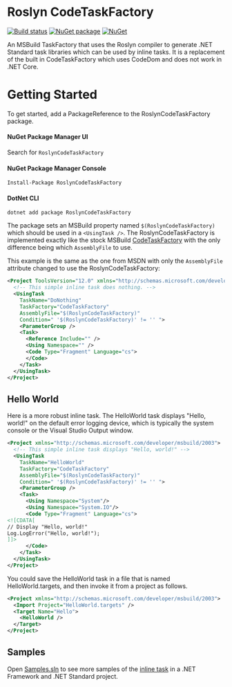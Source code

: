 # Roslyn CodeTaskFactory

[![Build status](https://ci.appveyor.com/api/projects/status/4uy3aoqsa5lwi0en?svg=true)](https://ci.appveyor.com/project/CBT/roslyncodetaskfactory)
[![NuGet package](https://img.shields.io/nuget/v/RoslynCodeTaskFactory.svg)](https://www.nuget.org/packages/RoslynCodeTaskFactory)
[![NuGet](https://img.shields.io/nuget/dt/RoslynCodeTaskFactory.svg)](https://www.nuget.org/packages/RoslynCodeTaskFactory)


An MSBuild TaskFactory that uses the Roslyn compiler to generate .NET Standard task libraries which can be used by inline tasks.  It is a replacement of the built in CodeTaskFactory which uses CodeDom and does not work in .NET Core.

# Getting Started

To get started, add a PackageReference to the RoslynCodeTaskFactory package.

#### NuGet Package Manager UI
Search for `RoslynCodeTaskFactory`

#### NuGet Package Manager Console
```
Install-Package RoslynCodeTaskFactory
```

#### DotNet CLI
```
dotnet add package RoslynCodeTaskFactory
```
The package sets an MSBuild property named `$(RoslynCodeTaskFactory)` which should be used in a `<UsingTask />`.  The RoslynCodeTaskFactory is implemented exactly like the stock MSBuild [CodeTaskFactory](https://msdn.microsoft.com/en-us/library/dd722601.aspx?f=255&MSPPError=-2147217396) with the only difference being which `AssemblyFile` to use.

This example is the same as the one from MSDN with only the `AssemblyFile` attribute changed to use the RoslynCodeTaskFactory:
```xml
<Project ToolsVersion="12.0" xmlns="http://schemas.microsoft.com/developer/msbuild/2003">  
  <!-- This simple inline task does nothing. -->  
  <UsingTask  
    TaskName="DoNothing"  
    TaskFactory="CodeTaskFactory"  
    AssemblyFile="$(RoslynCodeTaskFactory)"
    Condition=" '$(RoslynCodeTaskFactory)' != '' ">
    <ParameterGroup />  
    <Task>  
      <Reference Include="" />  
      <Using Namespace="" />  
      <Code Type="Fragment" Language="cs">  
      </Code>  
    </Task>  
  </UsingTask>  
</Project>  
```

## Hello World
Here is a more robust inline task. The HelloWorld task displays "Hello, world!" on the default error logging device, which is typically the system console or the Visual Studio Output window.
```xml
<Project xmlns="http://schemas.microsoft.com/developer/msbuild/2003">  
  <!-- This simple inline task displays "Hello, world!" -->  
  <UsingTask  
    TaskName="HelloWorld"
    TaskFactory="CodeTaskFactory"
    AssemblyFile="$(RoslynCodeTaskFactory)"
    Condition=" '$(RoslynCodeTaskFactory)' != '' ">
    <ParameterGroup />  
    <Task>  
      <Using Namespace="System"/>  
      <Using Namespace="System.IO"/>  
      <Code Type="Fragment" Language="cs">  
<![CDATA[  
// Display "Hello, world!"  
Log.LogError("Hello, world!");  
]]>  
      </Code>  
    </Task>  
  </UsingTask>  
</Project>  
```
You could save the HelloWorld task in a file that is named HelloWorld.targets, and then invoke it from a project as follows.
```xml
<Project xmlns="http://schemas.microsoft.com/developer/msbuild/2003">  
  <Import Project="HelloWorld.targets" />  
  <Target Name="Hello">  
    <HelloWorld />  
  </Target>  
</Project>  
```

## Samples
Open [Samples.sln](https://github.com/jeffkl/RoslynCodeTaskFactory/blob/master/Samples/Samples.sln) to see more samples of the [inline task](https://github.com/jeffkl/RoslynCodeTaskFactory/blob/master/Samples/Directory.Build.targets#L5) in a .NET Framework and .NET Standard project.  
